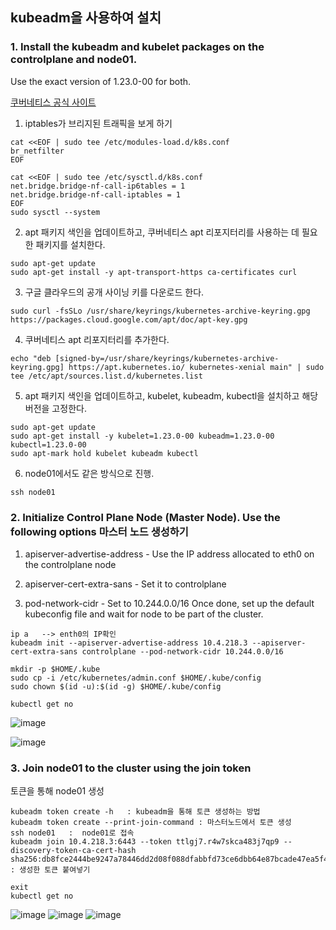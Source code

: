 ## kubeadm을 사용하여 설치

### 1. Install the kubeadm and kubelet packages on the controlplane and node01.
Use the exact version of 1.23.0-00 for both.

[쿠버네티스 공식 사이트](https://kubernetes.io/ko/docs/setup/production-environment/tools/kubeadm/install-kubeadm/)


1. iptables가 브리지된 트래픽을 보게 하기

```
cat <<EOF | sudo tee /etc/modules-load.d/k8s.conf
br_netfilter
EOF

cat <<EOF | sudo tee /etc/sysctl.d/k8s.conf
net.bridge.bridge-nf-call-ip6tables = 1
net.bridge.bridge-nf-call-iptables = 1
EOF
sudo sysctl --system
```

2. apt 패키지 색인을 업데이트하고, 쿠버네티스 apt 리포지터리를 사용하는 데 필요한 패키지를 설치한다.
```
sudo apt-get update
sudo apt-get install -y apt-transport-https ca-certificates curl
```


3. 구글 클라우드의 공개 사이닝 키를 다운로드 한다. 
```
sudo curl -fsSLo /usr/share/keyrings/kubernetes-archive-keyring.gpg https://packages.cloud.google.com/apt/doc/apt-key.gpg
```

4. 쿠버네티스 apt 리포지터리를 추가한다.
```
echo "deb [signed-by=/usr/share/keyrings/kubernetes-archive-keyring.gpg] https://apt.kubernetes.io/ kubernetes-xenial main" | sudo tee /etc/apt/sources.list.d/kubernetes.list
```

5. apt 패키지 색인을 업데이트하고, kubelet, kubeadm, kubectl을 설치하고 해당 버전을 고정한다.

```
sudo apt-get update
sudo apt-get install -y kubelet=1.23.0-00 kubeadm=1.23.0-00 kubectl=1.23.0-00
sudo apt-mark hold kubelet kubeadm kubectl
```

6. node01에서도 같은 방식으로 진행.

```
ssh node01
```


### 2. Initialize Control Plane Node (Master Node). Use the following options 마스터 노드 생성하기


1. apiserver-advertise-address - Use the IP address allocated to eth0 on the controlplane node

2. apiserver-cert-extra-sans - Set it to controlplane

3. pod-network-cidr - Set to 10.244.0.0/16
Once done, set up the default kubeconfig file and wait for node to be part of the cluster.


```
ip a   --> enth0의 IP확인
kubeadm init --apiserver-advertise-address 10.4.218.3 --apiserver-cert-extra-sans controlplane --pod-network-cidr 10.244.0.0/16

mkdir -p $HOME/.kube
sudo cp -i /etc/kubernetes/admin.conf $HOME/.kube/config
sudo chown $(id -u):$(id -g) $HOME/.kube/config

kubectl get no
```

![image](https://user-images.githubusercontent.com/81672260/173991184-3d324c92-6d97-47fd-bc19-4eb6ada31e17.png)

![image](https://user-images.githubusercontent.com/81672260/173991531-34bd79c3-8ede-49f3-a420-d42831949bba.png)

### 3. Join node01 to the cluster using the join token
토큰을 통해 node01 생성

```
kubeadm token create -h   : kubeadm을 통해 토큰 생성하는 방법
kubeadm token create --print-join-command : 마스터노드에서 토큰 생성
ssh node01   :  node01로 접속
kubeadm join 10.4.218.3:6443 --token ttlgj7.r4w7skca483j7qp9 --discovery-token-ca-cert-hash sha256:db8fce2444be9247a78446dd2d08f088dfabbfd73ce6dbb64e87bcade47ea5f4  : 생성한 토큰 붙여넣기

exit
kubectl get no

```


![image](https://user-images.githubusercontent.com/81672260/173992118-10306ccc-b5e5-4f57-838d-160041a8e5e0.png)
![image](https://user-images.githubusercontent.com/81672260/173992484-e828b4b4-f7eb-46bb-b0ba-8aa5960fe3a4.png)
![image](https://user-images.githubusercontent.com/81672260/173992575-f221e24f-2a1b-48b6-81c7-63cd2ad2ab68.png)





